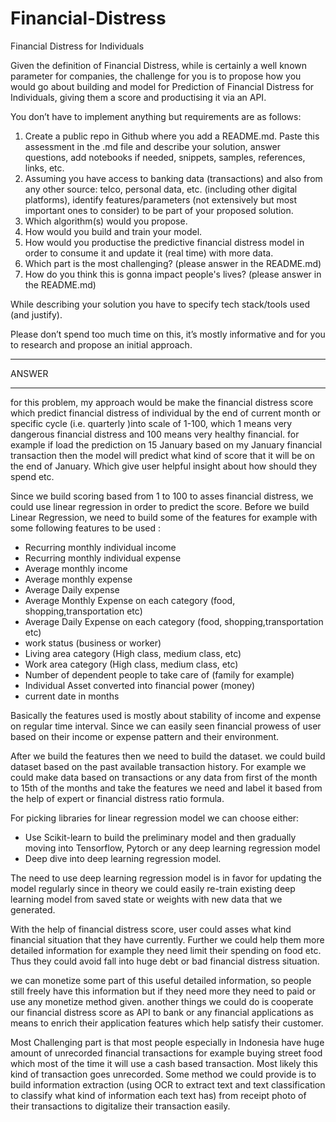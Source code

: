 # Financial-Distress

Financial Distress for Individuals

Given the definition of Financial Distress, while is certainly a well known parameter for companies, the challenge for you is to propose how you would go about building and model for Prediction of Financial Distress for Individuals, giving them a score and productising it via an API.

You don’t have to implement anything but requirements are as follows:

1. Create a public repo in Github where you add a README.md. Paste this assessment in the .md file and describe your solution, answer questions, add notebooks if needed, snippets, samples, references, links, etc.
2. Assuming you have access to banking data (transactions) and also from any other source: telco, personal data, etc. (including other digital platforms), identify features/parameters (not extensively but most important ones to consider) to be part of your proposed solution.
3. Which algorithm(s) would you propose.
4. How would you build and train your model.
5. How would you productise the predictive financial distress model in order to consume it and update it (real time) with more data.
6. Which part is the most challenging? (please answer in the README.md)
7. How do you think this is gonna impact people's lives? (please answer in the README.md)


While describing your solution you have to specify tech stack/tools used (and justify).

Please don’t spend too much time on this, it’s mostly informative and for you to research and propose an initial approach.



-----------------------------------------

ANSWER 

------------------------------------

for this problem, my approach would be make the financial distress score which predict financial distress of individual by the end of current month or specific cycle (i.e. quarterly )into scale of 1-100, which 1 means very dangerous financial distress and 100 means very healthy financial. for example if load the prediction on 15 January based on my January financial transaction then the model will predict what kind of score that it will be on the end of January. Which give user helpful insight about how should they spend etc. 

Since we build scoring based from 1 to 100 to asses financial distress, we could use linear regression in order to predict the score. Before we build Linear Regression, we need to build some of the features for example with some following features to be used :

- Recurring monthly individual income 
- Recurring monthly individual expense  
- Average monthly income
- Average monthly expense
- Average Daily expense
- Average Monthly Expense on each category (food, shopping,transportation etc)
- Average Daily Expense on each category (food, shopping,transportation etc)
- work status (business or worker)
- Living area category (High class, medium class, etc)
- Work area category (High class, medium class, etc)
- Number of dependent people to take care of (family for example)
- Individual Asset converted into financial power (money)
- current date in months

Basically the features used is mostly about stability of income and expense on regular time interval. Since we can easily seen financial prowess of user based on their income or expense pattern and their environment.

After we build the features then we need to build the dataset. we could build dataset based on the past available transaction history. For example we could make data based on transactions or any data from first of the month  to 15th of the months and take the features we need and label it based from the help of expert or financial distress ratio formula. 

For picking libraries for linear regression model we can choose either:

- Use Scikit-learn to build the preliminary model and then gradually moving into Tensorflow, Pytorch or any deep learning regression model 
- Deep dive into  deep learning regression model.

The need to use deep learning regression model is in favor for updating the model regularly since in theory we could easily re-train existing deep learning model from saved state or weights with new data that we generated.

With the help of financial distress score, user could asses what kind financial situation that they have currently. Further we could help them more detailed information for example they need limit their spending on food etc. Thus they could avoid fall into huge debt or bad financial distress situation. 

we can monetize some part of this useful detailed information, so people still freely have this information but if they need more they need to paid or use any monetize method given. another things we could do is cooperate our financial distress score as API to bank or any financial applications as means to enrich their application features which help satisfy their customer.

Most Challenging part is that most people especially in Indonesia have huge amount of unrecorded financial transactions for example buying street food which most of the time it will use a cash based transaction. Most likely this kind of transaction goes unrecorded. Some method we could provide is to build information extraction (using OCR to extract text and text classification to classify what kind of information each text has) from receipt photo of their transactions to digitalize their transaction easily.

